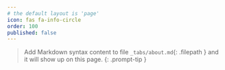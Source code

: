 ```yaml
---
# the default layout is 'page'
icon: fas fa-info-circle
order: 100
published: false
---
```


> Add Markdown syntax content to file `_tabs/about.md`{: .filepath } and it will show up on this page.
{: .prompt-tip }
